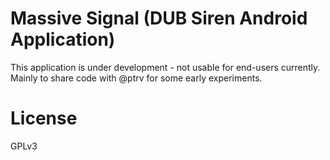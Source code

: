 Massive Signal (DUB Siren Android Application)
==============================================

This application is under development - not usable for end-users currently. Mainly to share code with @ptrv for some early experiments.

License
=======

GPLv3
